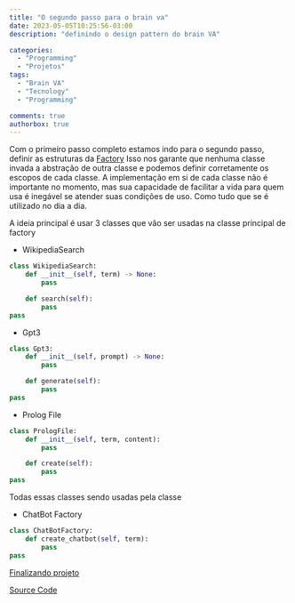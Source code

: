 ```yaml
---
title: "O segundo passo para o brain va"
date: 2023-05-05T10:25:56-03:00
description: "definindo o design pattern do brain VA"

categories:
  - "Programming"
  - "Projetos"
tags:
  - "Brain VA"
  - "Tecnology"
  - "Programming"

comments: true
authorbox: true
---
```


Com o primeiro passo completo estamos indo para o segundo passo, definir as estruturas da [Factory](https://pt.wikipedia.org/wiki/F%C3%A1brica_(programa%C3%A7%C3%A3o_orientada_a_objetos))
Isso nos garante que nenhuma classe invada a abstração de outra classe e podemos definir corretamente os escopos de cada classe. 
A implementação em si de cada classe não é importante no momento, mas sua capacidade de facilitar a vida para quem usa é inegável se atender suas condições de uso. 
Como tudo que se é utilizado no dia a dia.

A ideia principal é usar 3 classes que vão ser usadas na classe principal de factory

- WikipediaSearch
```python
class WikipediaSearch:
    def __init__(self, term) -> None:
        pass

    def search(self):
        pass
pass
```
- Gpt3
```python
class Gpt3:
    def __init__(self, prompt) -> None:
        pass

    def generate(self):
        pass
pass
```
- Prolog File
```python
class PrologFile:
    def __init__(self, term, content):
        pass

    def create(self):
        pass
pass
```

Todas essas classes sendo usadas pela classe

- ChatBot Factory
```python
class ChatBotFactory:
    def create_chatbot(self, term):
        pass
pass
```

[Finalizando projeto](https://foxtechworld.github.io/2023/05/implementando-e-finalizando-o-brain-va/)

[Source Code](https://github.com/KitsuneSemCalda/brain-VA)
